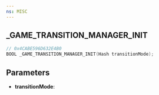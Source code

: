 ```yaml
---
ns: MISC
---
```

## _GAME_TRANSITION_MANAGER_INIT

```c
// 0x4CABE596D632E4B0
BOOL _GAME_TRANSITION_MANAGER_INIT(Hash transitionMode);
```

## Parameters
* **transitionMode**:
